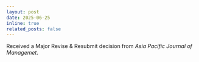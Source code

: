 ```yaml
---
layout: post
date: 2025-06-25
inline: true
related_posts: false
---
```


Received a Major Revise & Resubmit decision from *Asia Pacific Journal of Managemet*.
